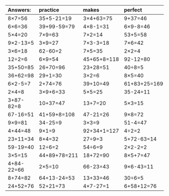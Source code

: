 | Answers: | practice | makes | perfect | ! |
| :--- | :--- | :--- | :--- | :--- |
| 8×7=56 | 35+5-21=19 | 3×4+63=75 | 9+37=46 | 4×3=12 | 
| 6×6=36 | 39+99-59=79 | 4×8-1=31 | 6×9-8=46 | 7+21=28 | 
| 5×4=20 | 7×9=63 | 7×2=14 | 53+5=58 | 4×2=8 | 
| 9×2-13=5 | 3×9=27 | 7×3-3=18 | 7×6=42 | 7×8-51=5 | 
| 3×6=18 | 62-60=2 | 7×5=35 | 2×2=4 | 96-51=45 | 
| 12÷2=6 | 6×9=54 | 45+65+8=118 | 92-12=80 | 47-25=22 | 
| 35+50=85 | 26+70=96 | 23+28=51 | 40÷8=5 | 16+84+93=193 | 
| 36+62=98 | 29+1=30 | 3×2=6 | 8×5=40 | 5×7=35 | 
| 6×2-5=7 | 2+74=76 | 39+10=49 | 61+83+25=169 | 4×9=36 | 
| 2×4=8 | 3×9+6=33 | 5×5=25 | 35-24=11 | 6×5=30 | 
| 3+87-82=8 | 10+37=47 | 13+7=20 | 5×3=15 | 8÷2=4 | 
| 67-16=51 | 41+59+8=108 | 47-21=26 | 9×8=72 | 9×5=45 | 
| 9×9=81 | 34-25=9 | 3×3=9 | 51-4=47 | 41-6=35 | 
| 4+44=48 | 9×1=9 | 92+34+1=127 | 4÷2=2 | 5-4=1 | 
| 23+11=34 | 8×4=32 | 27÷9=3 | 5+72-63=14 | 92-50=42 | 
| 59-19=40 | 12÷6=2 | 54÷6=9 | 2×2-2=2 | 7×8+60=116 | 
| 3×5=15 | 44+89+78=211 | 18+72=90 | 8×5+7=47 | 92+47+57=196 | 
| 4+84-22=66 | 2×5=10 | 66-23=43 | 9×6-43=11 | 35+64-71=28 | 
| 8+74=82 | 64+13-24=53 | 13+33=46 | 30÷6=5 | 16-1=15 | 
| 24+52=76 | 52+21=73 | 4×7-27=1 | 6+58+12=76 | 43-12=31 | 
